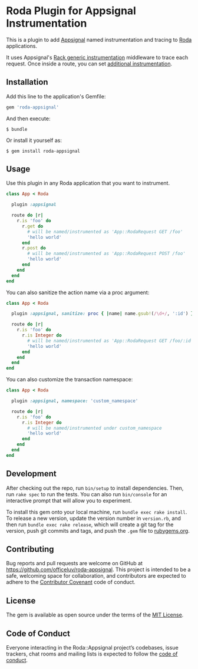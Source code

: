 # Roda Plugin for Appsignal Instrumentation

This is a plugin to add [Appsignal](https://appsignal.com) named instrumentation and tracing to [Roda](https://github.com/jeremyevans/roda) applications.

It uses Appsignal's [Rack generic instrumentation](https://docs.appsignal.com/ruby/integrations/rack.html) middleware to trace each request. Once inside a route, you can set [additional instrumentation](https://docs.appsignal.com/ruby/instrumentation/instrumentation.html).

## Installation

Add this line to the application's Gemfile:

```ruby
gem 'roda-appsignal'
```

And then execute:

    $ bundle

Or install it yourself as:

    $ gem install roda-appsignal

## Usage

Use this plugin in any Roda application that you want to instrument.

```ruby
class App < Roda

  plugin :appsignal

  route do |r|
    r.is 'foo' do
      r.get do
        # will be named/instrumented as 'App::RodaRequest GET /foo'
        'hello world'
      end
      r.post do
        # will be named/instrumented as 'App::RodaRequest POST /foo'
        'hello world'
      end
    end
  end
end
```

You can also sanitize the action name via a proc argument:

```ruby
class App < Roda

  plugin :appsignal, sanitize: proc { |name| name.gsub!(/\d+/, ':id') }

  route do |r|
    r.is 'foo' do
      r.is Integer do
        # will be named/instrumented as 'App::RodaRequest GET /foo/:id'
        'hello world'
      end
    end
  end
end
```

You can also customize the transaction namespace:

```ruby
class App < Roda

  plugin :appsignal, namespace: 'custom_namespace'

  route do |r|
    r.is 'foo' do
      r.is Integer do
        # will be named/instrumented under custom_namespace
        'hello world'
      end
    end
  end
end
```

## Development

After checking out the repo, run `bin/setup` to install dependencies. Then, run `rake spec` to run the tests. You can also run `bin/console` for an interactive prompt that will allow you to experiment.

To install this gem onto your local machine, run `bundle exec rake install`. To release a new version, update the version number in `version.rb`, and then run `bundle exec rake release`, which will create a git tag for the version, push git commits and tags, and push the `.gem` file to [rubygems.org](https://rubygems.org).

## Contributing

Bug reports and pull requests are welcome on GitHub at https://github.com/officeluv/roda-appsignal. This project is intended to be a safe, welcoming space for collaboration, and contributors are expected to adhere to the [Contributor Covenant](http://contributor-covenant.org) code of conduct.

## License

The gem is available as open source under the terms of the [MIT License](https://opensource.org/licenses/MIT).

## Code of Conduct

Everyone interacting in the Roda::Appsignal project’s codebases, issue trackers, chat rooms and mailing lists is expected to follow the [code of conduct](https://github.com/officeluv/roda-appsignal/blob/master/CODE_OF_CONDUCT.md).
